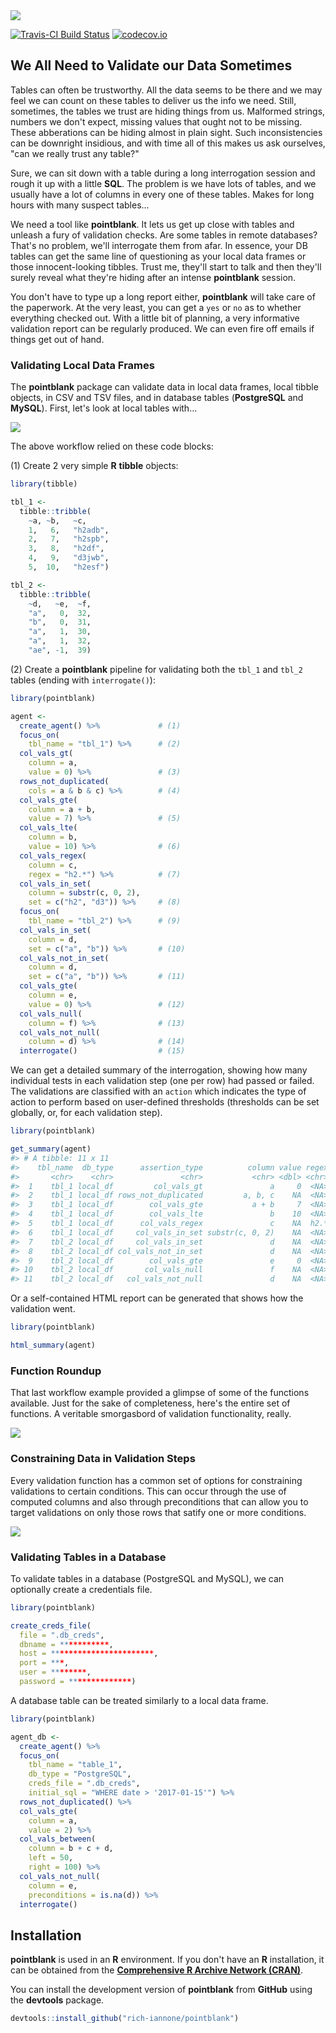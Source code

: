 <img src="inst/graphics/pointblank_logo.png">

[![Travis-CI Build Status](https://travis-ci.org/rich-iannone/pointblank.svg?branch=master)](https://travis-ci.org/rich-iannone/pointblank)
[![codecov.io](https://codecov.io/github/rich-iannone/pointblank/coverage.svg?branch=master)](https://codecov.io/github/rich-iannone/pointblank?branch=master) 

## We All Need to Validate our Data Sometimes

Tables can often be trustworthy. All the data seems to be there and we may feel we can count on these 
tables to deliver us the info we need. Still, sometimes, the tables we trust are hiding things from
us. Malformed strings, numbers we don't expect, missing values that ought not to be missing. These
abberations can be hiding almost in plain sight. Such inconsistencies can be downright insidious, and with time all of this makes us ask ourselves, "can we really trust any table?"

Sure, we can sit down with a table during a long interrogation session and rough it up with a little **SQL**. The problem is we have lots of tables, and we usually have a lot of columns in every one of these tables. Makes for long hours with many suspect tables...

We need a tool like **pointblank**. It lets us get up close with tables and unleash a fury of validation checks. Are some tables in remote databases? That's no problem, we'll interrogate them from afar. In essence, your DB tables can get the same line of questioning as your local data frames or those innocent-looking tibbles. Trust me, they'll start to talk and then they'll surely reveal what they're hiding after an intense **pointblank** session.

You don't have to type up a long report either, **pointblank** will take care of the paperwork. At the very least, you can get a `yes` or `no` as to whether everything checked out. With a little bit of planning, a very informative validation report can be regularly produced. We can even fire off emails if things get out of hand.

### Validating Local Data Frames

The **pointblank** package can validate data in local data frames, local tibble objects, in CSV and TSV files, and in database tables (**PostgreSQL** and **MySQL**). First, let's look at local tables with...

<img src="inst/graphics/example_workflow.png">

The above workflow relied on these code blocks:

  (1) Create 2 very simple **R** **tibble** objects:

```r
library(tibble)

tbl_1 <-
  tibble::tribble(
    ~a, ~b,   ~c,
    1,   6,   "h2adb",
    2,   7,   "h2spb",
    3,   8,   "h2df",
    4,   9,   "d3jwb",
    5,  10,   "h2esf")

tbl_2 <-
  tibble::tribble(
    ~d,   ~e,  ~f,
    "a",   0,  32,
    "b",   0,  31,
    "a",   1,  30,
    "a",   1,  32,
    "ae", -1,  39)
```

  (2) Create a **pointblank** pipeline for validating both the `tbl_1` and `tbl_2` tables (ending with `interrogate()`):

```r
library(pointblank)

agent <- 
  create_agent() %>%             # (1)
  focus_on(
    tbl_name = "tbl_1") %>%      # (2)
  col_vals_gt(
    column = a,
    value = 0) %>%               # (3)
  rows_not_duplicated(
    cols = a & b & c) %>%        # (4)
  col_vals_gte(
    column = a + b,
    value = 7) %>%               # (5)
  col_vals_lte(
    column = b,
    value = 10) %>%              # (6)
  col_vals_regex(
    column = c,
    regex = "h2.*") %>%          # (7)
  col_vals_in_set(
    column = substr(c, 0, 2),
    set = c("h2", "d3")) %>%     # (8)
  focus_on(
    tbl_name = "tbl_2") %>%      # (9)
  col_vals_in_set(
    column = d,
    set = c("a", "b")) %>%       # (10)
  col_vals_not_in_set(
    column = d,
    set = c("a", "b")) %>%       # (11)
  col_vals_gte(
    column = e,
    value = 0) %>%               # (12)
  col_vals_null(
    column = f) %>%              # (13)
  col_vals_not_null(
    column = d) %>%              # (14)
  interrogate()                  # (15)
```

We can get a detailed summary of the interrogation, showing how many individual tests in each validation step (one per row) had passed or failed. The validations are classified with an `action` which indicates the type of action to perform based on user-defined thresholds (thresholds can be set globally, or, for each validation step).

```r
library(pointblank)

get_summary(agent)
#> # A tibble: 11 x 11
#>    tbl_name  db_type      assertion_type          column value regex all_passed     n n_passed f_passed action
#>       <chr>    <chr>               <chr>           <chr> <dbl> <chr>      <lgl> <dbl>    <dbl>    <dbl>  <chr>
#>  1    tbl_1 local_df         col_vals_gt               a     0  <NA>       TRUE     5        5      1.0   <NA>
#>  2    tbl_1 local_df rows_not_duplicated         a, b, c    NA  <NA>       TRUE     5        5      1.0   <NA>
#>  3    tbl_1 local_df        col_vals_gte           a + b     7  <NA>       TRUE     5        5      1.0   <NA>
#>  4    tbl_1 local_df        col_vals_lte               b    10  <NA>       TRUE     5        5      1.0   <NA>
#>  5    tbl_1 local_df      col_vals_regex               c    NA  h2.*      FALSE     5        4      0.8   warn
#>  6    tbl_1 local_df     col_vals_in_set substr(c, 0, 2)    NA  <NA>       TRUE     5        5      1.0   <NA>
#>  7    tbl_2 local_df     col_vals_in_set               d    NA  <NA>      FALSE     5        4      0.8   warn
#>  8    tbl_2 local_df col_vals_not_in_set               d    NA  <NA>      FALSE     5        1      0.2   warn
#>  9    tbl_2 local_df        col_vals_gte               e     0  <NA>      FALSE     5        4      0.8   warn
#> 10    tbl_2 local_df       col_vals_null               f    NA  <NA>      FALSE     5        0      0.0   warn
#> 11    tbl_2 local_df   col_vals_not_null               d    NA  <NA>       TRUE     5        5      1.0   <NA>
```

Or a self-contained HTML report can be generated that shows how the validation went.

```r
library(pointblank)

html_summary(agent)
```

### Function Roundup

That last workflow example provided a glimpse of some of the functions available. Just for the sake of completeness, here's the entire set of functions. A veritable smorgasbord of validation functionality, really.

<img src="inst/graphics/pointblank_functions.png">

### Constraining Data in Validation Steps

Every validation function has a common set of options for constraining validations to certain conditions. This can occur through the use of computed columns and also through preconditions that can allow you to target validations on only those rows that satify one or more conditions. 

<img src="inst/graphics/function_options.png">

### Validating Tables in a Database

To validate tables in a database (PostgreSQL and MySQL), we can optionally create a credentials file.

```r
library(pointblank)

create_creds_file(
  file = ".db_creds",
  dbname = ***********,
  host = ***********************,
  port = ***,
  user = ********,
  password = **************)
```

A database table can be treated similarly to a local data frame.

```r
library(pointblank)

agent_db <- 
  create_agent() %>%
  focus_on(
    tbl_name = "table_1",
    db_type = "PostgreSQL",
    creds_file = ".db_creds",
    initial_sql = "WHERE date > '2017-01-15'") %>%
  rows_not_duplicated() %>%
  col_vals_gte(
    column = a,
    value = 2) %>%
  col_vals_between(
    column = b + c + d,
    left = 50,
    right = 100) %>%
  col_vals_not_null(
    column = e,
    preconditions = is.na(d)) %>%
  interrogate()
```

## Installation

**pointblank** is used in an **R** environment. If you don't have an **R** installation, it can be obtained from the [**Comprehensive R Archive Network (CRAN)**](https://cran.r-project.org/).

You can install the development version of **pointblank** from **GitHub** using the **devtools** package.

```r
devtools::install_github("rich-iannone/pointblank")
```
